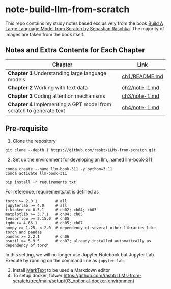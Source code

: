 # note-build-llm-from-scratch

This repo contains my study notes based exclusively from the book [Build A Large Language Model from Scratch by Sebastian Raschka](https://amzn.to/4fqvn0D). The majority of images are taken from the book itself.

## Notes and Extra Contents for Each Chapter

| Chapter | Link |
| --- | --- |
| **Chapter 1** Understanding large language models | [ch1/README.md](ch1/note-1.md) |
| **Chapter 2** Working with text data | [ch2/note-1.md](ch2/README.md) |
| **Chapter 3** Coding attention mechanisms | [ch3/note-1.md](ch3/README.md) |
| **Chapter 4** Implementing a GPT model from scratch to generate text | [ch4/note-1.md](ch4/README.md) |

## Pre-requisite

1. Clone the repository

```
git clone --depth 1 https://github.com/rasbt/LLMs-from-scratch.git
```

2. Set up the environment for developing an llm, named llm-book-311

```
conda create --name llm-book-311 -y python=3.11
conda activate llm-book-311

pip install -r requirements.txt
```

For reference, requirements.txt is defined as

```
torch >= 2.0.1        # all
jupyterlab >= 4.0     # all
tiktoken >= 0.5.1     # ch02; ch04; ch05
matplotlib >= 3.7.1   # ch04; ch05
tensorflow >= 2.15.0  # ch05
tqdm >= 4.66.1        # ch05; ch07
numpy >= 1.25, < 2.0  # dependency of several other libraries like torch and pandas
pandas >= 2.2.1       # ch06
psutil >= 5.9.5       # ch07; already installed automatically as dependency of torch
```

In this setting, we will no longer use Jupyter Notebook but Jupyter Lab. Execute by running on the command line as `jupyter-lab`.

3. Install [MarkText](https://www.marktext.cc/) to be used a Markdown editor
4. To setup docker, folwer https://github.com/rasbt/LLMs-from-scratch/tree/main/setup/03_optional-docker-environment






